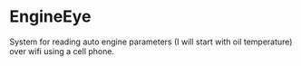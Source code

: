 # EngineEye
System for reading auto engine parameters (I will start with oil temperature) over wifi using a cell phone.
